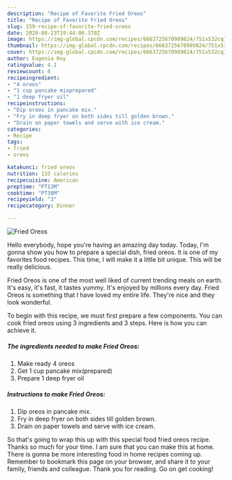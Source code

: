 ```yaml
---
description: "Recipe of Favorite Fried Oreos"
title: "Recipe of Favorite Fried Oreos"
slug: 159-recipe-of-favorite-fried-oreos
date: 2020-08-23T19:44:06.370Z
image: https://img-global.cpcdn.com/recipes/6663725670989824/751x532cq70/fried-oreos-recipe-main-photo.jpg
thumbnail: https://img-global.cpcdn.com/recipes/6663725670989824/751x532cq70/fried-oreos-recipe-main-photo.jpg
cover: https://img-global.cpcdn.com/recipes/6663725670989824/751x532cq70/fried-oreos-recipe-main-photo.jpg
author: Eugenia Roy
ratingvalue: 4.1
reviewcount: 8
recipeingredient:
- "4 oreos"
- "1 cup pancake mixprepared"
- "1 deep fryer oil"
recipeinstructions:
- "Dip oreos in pancake mix."
- "Fry in deep fryer on both sides till golden brown."
- "Drain on paper towels and serve with ice cream."
categories:
- Recipe
tags:
- fried
- oreos

katakunci: fried oreos 
nutrition: 133 calories
recipecuisine: American
preptime: "PT13M"
cooktime: "PT38M"
recipeyield: "3"
recipecategory: Dinner

---
```



![Fried Oreos](https://img-global.cpcdn.com/recipes/6663725670989824/751x532cq70/fried-oreos-recipe-main-photo.jpg)

Hello everybody, hope you're having an amazing day today. Today, I'm gonna show you how to prepare a special dish, fried oreos. It is one of my favorites food recipes. This time, I will make it a little bit unique. This will be really delicious.



Fried Oreos is one of the most well liked of current trending meals on earth. It's easy, it's fast, it tastes yummy. It's enjoyed by millions every day. Fried Oreos is something that I have loved my entire life. They're nice and they look wonderful.


To begin with this recipe, we must first prepare a few components. You can cook fried oreos using 3 ingredients and 3 steps. Here is how you can achieve it.

<!--inarticleads1-->

##### The ingredients needed to make Fried Oreos:

1. Make ready 4 oreos
1. Get 1 cup pancake mix(prepared)
1. Prepare 1 deep fryer oil




<!--inarticleads2-->

##### Instructions to make Fried Oreos:

1. Dip oreos in pancake mix.
1. Fry in deep fryer on both sides till golden brown.
1. Drain on paper towels and serve with ice cream.




So that's going to wrap this up with this special food fried oreos recipe. Thanks so much for your time. I am sure that you can make this at home. There is gonna be more interesting food in home recipes coming up. Remember to bookmark this page on your browser, and share it to your family, friends and colleague. Thank you for reading. Go on get cooking!
